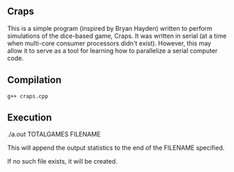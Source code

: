 Craps
-----

This is a simple program (inspired by Bryan Hayden) written to perform
simulations of the dice-based game, Craps.  It was written in serial (at a time
when multi-core consumer processors didn't exist).  However, this may allow it to
serve as a tool for learning how to parallelize a serial computer code.

Compilation
-----------

```g++ craps.cpp```

Execution
---------

./a.out TOTALGAMES FILENAME

This will append the output statistics to the end of the FILENAME specified.

If no such file exists, it will be created.
 
